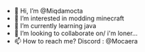 - 👋 Hi, I’m @Miqdamocta
- 👀 I’m interested in modding minecraft
- 🌱 I’m currently learning java
- 💞️ I’m looking to collaborate on/ i'm loner...
- 📫 How to reach me? Discord : @Mocaera

<!---
Miqdamocta/Miqdamocta is a ✨ special ✨ repository because its `README.md` (this file) appears on your GitHub profile.
You can click the Preview link to take a look at your changes.
--->
